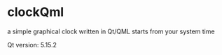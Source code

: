 # clockQml
a simple graphical clock written in Qt/QML
starts from your system time

Qt version: 5.15.2

